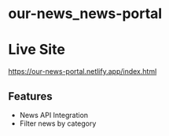 # our-news_news-portal

# Live Site
https://our-news-portal.netlify.app/index.html

## Features
  * News API Integration
  * Filter news by category
